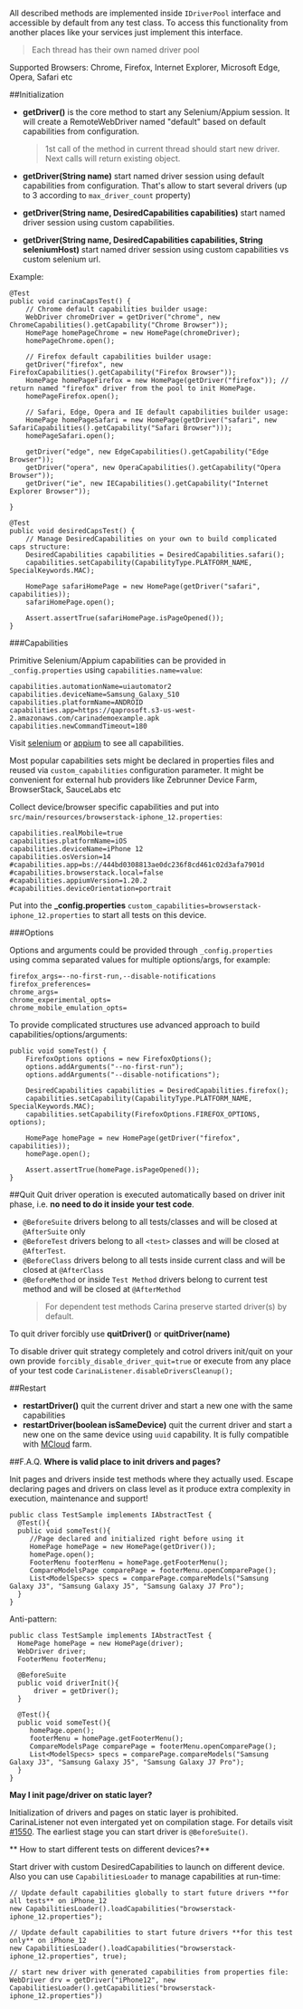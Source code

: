 All described methods are implemented inside `IDriverPool` interface and accessible by default from any test class. 
To access this functionality from another places like your services just implement this interface.

> Each thread has their own named driver pool

Supported Browsers: Chrome, Firefox, Internet Explorer, Microsoft Edge, Opera, Safari etc

##Initialization

* **getDriver()** is the core method to start any Selenium/Appium session. It will create a RemoteWebDriver named "default" based on default capabilities from configuration.
  > 1st call of the method in current thread should start new driver. Next calls will return existing object.

* **getDriver(String name)** start named driver session using default capabilities from configuration. That's allow to start several drivers (up to 3 according to `max_driver_count` property)

* **getDriver(String name, DesiredCapabilities capabilities)** start named driver session using custom capabilities.

* **getDriver(String name, DesiredCapabilities capabilities, String seleniumHost)** start named driver session using custom capabilities vs custom selenium url.

Example:
```
@Test
public void carinaCapsTest() {
    // Chrome default capabilities builder usage:
    WebDriver chromeDriver = getDriver("chrome", new ChromeCapabilities().getCapability("Chrome Browser"));
    HomePage homePageChrome = new HomePage(chromeDriver);
    homePageChrome.open();

    // Firefox default capabilities builder usage:
    getDriver("firefox", new FirefoxCapabilities().getCapability("Firefox Browser"));
    HomePage homePageFirefox = new HomePage(getDriver("firefox")); // return named "firefox" driver from the pool to init HomePage.
    homePageFirefox.open();

    // Safari, Edge, Opera and IE default capabilities builder usage:
    HomePage homePageSafari = new HomePage(getDriver("safari", new SafariCapabilities().getCapability("Safari Browser")));
    homePageSafari.open();
    
    getDriver("edge", new EdgeCapabilities().getCapability("Edge Browser"));
    getDriver("opera", new OperaCapabilities().getCapability("Opera Browser"));
    getDriver("ie", new IECapabilities().getCapability("Internet Explorer Browser"));

}

@Test
public void desiredCapsTest() {
    // Manage DesiredCapabilities on your own to build complicated caps structure:
    DesiredCapabilities capabilities = DesiredCapabilities.safari();
    capabilities.setCapability(CapabilityType.PLATFORM_NAME, SpecialKeywords.MAC);

    HomePage safariHomePage = new HomePage(getDriver("safari", capabilities));
    safariHomePage.open();

    Assert.assertTrue(safariHomePage.isPageOpened());
}
```

###Capabilities 

Primitive Selenium/Appium capabilities can be provided in `_config.properties` using `capabilities.name=value`:
```
capabilities.automationName=uiautomator2
capabilities.deviceName=Samsung_Galaxy_S10
capabilities.platformName=ANDROID
capabilities.app=https://qaprosoft.s3-us-west-2.amazonaws.com/carinademoexample.apk
capabilities.newCommandTimeout=180
```

Visit [selenium](https://www.selenium.dev/documentation/legacy/desired_capabilities/) or [appium](https://appium.io/docs/en/writing-running-appium/caps/) to see all capabilities.

Most popular capabilities sets might be declared in properties files and reused via `custom_capabilities` configuration parameter.
It might be convenient for external hub providers like Zebrunner Device Farm, BrowserStack, SauceLabs etc

Collect device/browser specific capabilities and put into `src/main/resources/browserstack-iphone_12.properties`:

```
capabilities.realMobile=true
capabilities.platformName=iOS
capabilities.deviceName=iPhone 12
capabilities.osVersion=14
#capabilities.app=bs://444bd0308813ae0dc236f8cd461c02d3afa7901d
#capabilities.browserstack.local=false
#capabilities.appiumVersion=1.20.2
#capabilities.deviceOrientation=portrait
```

Put into the **_config.properties** `custom_capabilities=browserstack-iphone_12.properties` to start all tests on this device.

###Options 

Options and arguments could be provided through `_config.properties` using comma separated values for multiple options/args, for example:
```
firefox_args=--no-first-run,--disable-notifications
firefox_preferences=
chrome_args=
chrome_experimental_opts=
chrome_mobile_emulation_opts=
```

To provide complicated structures use advanced approach to build capabilities/options/arguments:
```
public void someTest() {
    FirefoxOptions options = new FirefoxOptions();
    options.addArguments("--no-first-run");
    options.addArguments("--disable-notifications");

    DesiredCapabilities capabilities = DesiredCapabilities.firefox();
    capabilities.setCapability(CapabilityType.PLATFORM_NAME, SpecialKeywords.MAC);
    capabilities.setCapability(FirefoxOptions.FIREFOX_OPTIONS, options);

    HomePage homePage = new HomePage(getDriver("firefox", capabilities));
    homePage.open();

    Assert.assertTrue(homePage.isPageOpened());
}
```

##Quit
Quit driver operation is executed automatically based on driver init phase, i.e. **no need to do it inside your test code**.

* `@BeforeSuite` drivers belong to all tests/classes and will be closed at `@AfterSuite` only
* `@BeforeTest` drivers belong to all `<test>` classes and will be closed at `@AfterTest`.
* `@BeforeClass` drivers belong to all tests inside current class and will be closed at `@AfterClass`
* `@BeforeMethod` or inside `Test Method` drivers belong to current test method and will be closed at `@AfterMethod`
  > For dependent test methods Carina preserve started driver(s) by default.

To quit driver forcibly use **quitDriver()** or **quitDriver(name)**

To disable driver quit strategy completely and cotrol drivers init/quit on your own provide `forcibly_disable_driver_quit=true` or execute from any place of your test code `CarinaListener.disableDriversCleanup();`

##Restart
* **restartDriver()** quit the current driver and start a new one with the same capabilities
* **restartDriver(boolean isSameDevice)** quit the current driver and start a new one on the same device using `uuid` capability. It is fully compatible with [MCloud](https://github.com/zebrunner/mcloud) farm.

##F.A.Q.
**Where is valid place to init drivers and pages?**

Init pages and drivers inside test methods where they actually used. Escape declaring pages and drivers on class level as it produce extra complexity in execution, maintenance and support!
```
public class TestSample implements IAbstractTest {
  @Test(){
  public void someTest(){
     //Page declared and initialized right before using it
     HomePage homePage = new HomePage(getDriver());
     homePage.open();
     FooterMenu footerMenu = homePage.getFooterMenu();
     CompareModelsPage comparePage = footerMenu.openComparePage();
     List<ModelSpecs> specs = comparePage.compareModels("Samsung Galaxy J3", "Samsung Galaxy J5", "Samsung Galaxy J7 Pro");
  }
}
```

Anti-pattern:
```
public class TestSample implements IAbstractTest {
  HomePage homePage = new HomePage(driver);
  WebDriver driver;
  FooterMenu footerMenu;
  
  @BeforeSuite
  public void driverInit(){
      driver = getDriver();
  }
  
  @Test(){
  public void someTest(){
     homePage.open();
     footerMenu = homePage.getFooterMenu();
     CompareModelsPage comparePage = footerMenu.openComparePage();
     List<ModelSpecs> specs = comparePage.compareModels("Samsung Galaxy J3", "Samsung Galaxy J5", "Samsung Galaxy J7 Pro");
  }
}
```

**May I init page/driver on static layer?**

Initialization of drivers and pages on static layer is prohibited. CarinaListener not even intergated yet on compilation stage. For details visit [#1550](https://github.com/zebrunner/carina/issues/1550).
The earliest stage you can start driver is `@BeforeSuite()`.

** How to start different tests on different devices?**

Start driver with custom DesiredCapabilities to launch on different device. Also you can use `CapabilitiesLoader` to manage capabilities at run-time:

```
// Update default capabilities globally to start future drivers **for all tests** on iPhone_12 
new CapabilitiesLoader().loadCapabilities("browserstack-iphone_12.properties");

// Update default capabilities to start future drivers **for this test only** on iPhone_12 
new CapabilitiesLoader().loadCapabilities("browserstack-iphone_12.properties", true);

// start new driver with generated capabilities from properties file:
WebDriver drv = getDriver("iPhone12", new CapabilitiesLoader().getCapabilities("browserstack-iphone_12.properties"))
```
